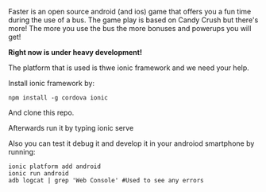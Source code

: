 Faster is an open source android (and ios) game that offers you a fun time during the use of a bus. 
The game play is based on Candy Crush but there's more! The more you use the bus the more bonuses and powerups you will get!

**Right now is under heavy development!**

The platform that is used is thwe ionic framework and we need your help.

Install ionic framework by:

    npm install -g cordova ionic

And clone this repo.

Afterwards run it by typing
    ionic serve

Also you can test it debug it and develop it in your androiod smartphone by running:

    ionic platform add android
    ionic run android
    adb logcat | grep 'Web Console' #Used to see any errors
